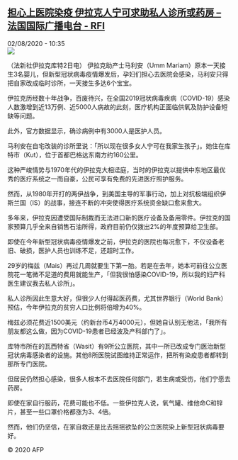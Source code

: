 <!--1596362170000-->
[担心上医院染疫  伊拉克人宁可求助私人诊所或药房 – 法国国际广播电台 - RFI](http://www.rfi.fr//cn/contenu/20200802-%E6%8B%85%E5%BF%83%E4%B8%8A%E5%8C%BB%E9%99%A2%E6%9F%93%E7%96%AB-%E4%BC%8A%E6%8B%89%E5%85%8B%E4%BA%BA%E5%AE%81%E5%8F%AF%E6%B1%82%E5%8A%A9%E7%A7%81%E4%BA%BA%E8%AF%8A%E6%89%80%E6%88%96%E8%8D%AF%E6%88%BF)
------

<div>02/08/2020 - 10:35</div><img src="https://s.rfi.fr/media/display/cdb2f520-d49e-11ea-9123-005056a98db9/w:310/p:16x9/int0009b.200802163502.jpg"><div class="t-content__body u-clearfix"><div class="m-interstitial"></div><p>（法新社伊拉克库特2日电）    伊拉克助产士马利安（Umm Mariam）原本一天接生3名婴儿，但新型冠状病毒疫情爆发后，孕妇们担心去医院会感染，马利安只得把自家改成临时诊所，一天接生多达6个宝宝。</p><p>    伊拉克历经数十年战争，百废待兴，在全国2019冠状病毒疾病（COVID-19）感染人数激增到近13万例、近5000人病故的此刻，医疗机构正面临供氧及防护设备短缺等问题。</p><p>    此外，官方数据显示，确诊病例中有3000人是医护人员。</p><p>    马利安在自宅改装的诊所里说：「所以现在很多女人宁可在我家生孩子」。她住在库特市（Kut），位于首都巴格达东南方约160公里。</p><p>    这种严峻情势与1970年代的伊拉克大相迳庭，当时的伊拉克以提供中东地区最优秀的医疗系统之一而自豪，公民可享有免费的先进医疗照护服务。</p><p>    然而，从1980年开打的两伊战争，到美国主导的军事行动，加上对抗极端组织伊斯兰国（IS）的战事，接连不断的冲突使得医疗系统资金缺口愈来愈大。</p><p>    多年来，伊拉克因遭受国际制裁而无法进口新的医疗设备及备用零件。伊拉克的国家预算几乎全来自销售石油所得，政府目前仍仅拨出2%的年度预算给卫生部。</p><p>    即使在今年新型冠状病毒疫情爆发之前，伊拉克的医院也每况愈下，不仅设备老旧、破损，医护人员也训练不足，还超时工作。</p><p>    29岁的梅兹（Mais）再过几周就要生下第一胎。若是在去年，她本可前往公立医院花一笔微不足道的费用就能生产，「但我很怕感染COVID-19，所以我的妇产科医生建议我去私人诊所」。</p><p>    私人诊所因此生意大好，但很少人付得起医药费，尤其世界银行（World Bank）预估，今年伊拉克的贫穷人口比例将倍增为40%。</p><p>    梅兹必须花费近1500美元（约新台币4万4000元），但她自认别无他法，「我所有朋友都这么做，因为COVID-19患者已经波及产科部门了」。</p><p>    库特市所在的瓦西特省（Wasit）有9所公立医院，其中一所已改成专门医治新型冠状病毒感染者的设施。其他8所医院试图维持正常运作，把所有染疫患者都转到那所专门医院。</p><p>    但居民仍然担心感染，很多人根本不去医院任何部门，若生病或受伤，他们宁愿去药房。</p><p>    即使在家自行服药，花费可能也不低。一些伊拉克人说，氧气罐、维他命C和锌片，甚至一些口罩价格都涨为3、4倍。</p><p>    然而，他们仍坚信，在家自救还是比去摇摇欲坠的公立医院染上新型冠状病毒要好。</p><p class="t-copyright">© 2020 AFP</p>        </div>
